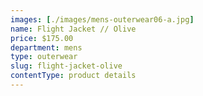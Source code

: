 ```yaml
---
images: [./images/mens-outerwear06-a.jpg]
name: Flight Jacket // Olive
price: $175.00
department: mens
type: outerwear
slug: flight-jacket-olive
contentType: product details
---
```

